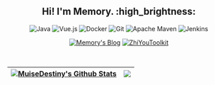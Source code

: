 <div align="center">
  <h2>Hi! I'm Memory. :high_brightness:</h2>
</div>


<div align="center">
  
  ![Java](https://img.shields.io/badge/java-%23ED8B00.svg?style=for-the-badge&logo=openjdk&logoColor=white)
  ![Vue.js](https://img.shields.io/badge/vuejs-%2335495e.svg?style=for-the-badge&logo=vuedotjs&logoColor=%234FC08D)
  ![Docker](https://img.shields.io/badge/docker-%230db7ed.svg?style=for-the-badge&logo=docker&logoColor=white)
  ![Git](https://img.shields.io/badge/git-%23F05033.svg?style=for-the-badge&logo=git&logoColor=white)
  ![Apache Maven](https://img.shields.io/badge/Apache%20Maven-C71A36?style=for-the-badge&logo=Apache%20Maven&logoColor=white)
  ![Jenkins](https://img.shields.io/badge/jenkins-%232C5263.svg?style=for-the-badge&logo=jenkins&logoColor=white)

  
  [![Memory's Blog](https://img.shields.io/badge/Blog-@Memory-23fff.svg?style=for-the-badge)](https://memoryzy.pages.dev/)
  [![ZhiYouToolkit](https://img.shields.io/badge/IDEA%20Plugin-ZhiYouToolkit-23fff.svg?style=for-the-badge)](https://memoryzy.pages.dev/zhiyou/)

<br/>
  
| <a href="https://github.com/MemoryZy"><img align="center" src="https://github-readme-stats.vercel.app/api?username=MemoryZy&show_icons=true&include_all_commits=true&theme=buefy&hide_border=true" alt="MuiseDestiny's Github Stats" /></a> | <a href="https://github.com/MemoryZy"><img align="center" src="https://github-readme-stats.vercel.app/api/top-langs/?username=MemoryZy&layout=compact&theme=buefy&hide_border=true" /></a> |
| ------------- | ------------- |

</div>
